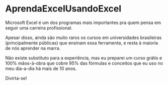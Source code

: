 # AprendaExcelUsandoExcel
Microsoft Excel é um dos programas mais importantes pra quem pensa em seguir uma carreira profissional.

Apesar disso, ainda são muito raros os cursos em universidades brasileiras (principalmente públicas) que ensinam essa ferramenta, e resta à maioria de nós aprender na marra.

Não existe substituto para a experiência, mas eu preparei um curso grátis e 100% mãos-à-obra que cobre 95% das fórmulas e conceitos que eu uso no meu dia-a-dia há mais de 10 anos.

Divirta-se!
